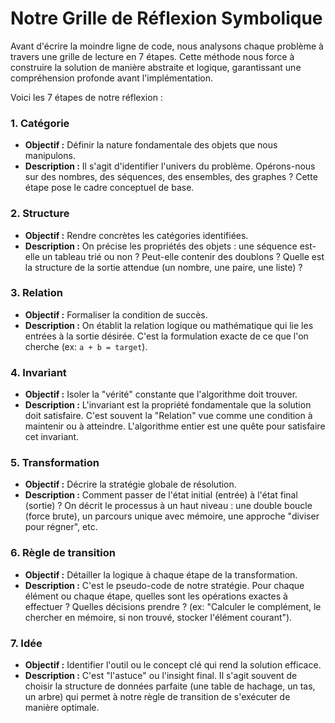 # Notre Grille de Réflexion Symbolique

Avant d'écrire la moindre ligne de code, nous analysons chaque problème à travers une grille de lecture en 7 étapes. Cette méthode nous force à construire la solution de manière abstraite et logique, garantissant une compréhension profonde avant l'implémentation.

Voici les 7 étapes de notre réflexion :

### 1. Catégorie
- **Objectif :** Définir la nature fondamentale des objets que nous manipulons.
- **Description :** Il s'agit d'identifier l'univers du problème. Opérons-nous sur des nombres, des séquences, des ensembles, des graphes ? Cette étape pose le cadre conceptuel de base.

### 2. Structure
- **Objectif :** Rendre concrètes les catégories identifiées.
- **Description :** On précise les propriétés des objets : une séquence est-elle un tableau trié ou non ? Peut-elle contenir des doublons ? Quelle est la structure de la sortie attendue (un nombre, une paire, une liste) ?

### 3. Relation
- **Objectif :** Formaliser la condition de succès.
- **Description :** On établit la relation logique ou mathématique qui lie les entrées à la sortie désirée. C'est la formulation exacte de ce que l'on cherche (ex: `a + b = target`).

### 4. Invariant
- **Objectif :** Isoler la "vérité" constante que l'algorithme doit trouver.
- **Description :** L'invariant est la propriété fondamentale que la solution doit satisfaire. C'est souvent la "Relation" vue comme une condition à maintenir ou à atteindre. L'algorithme entier est une quête pour satisfaire cet invariant.

### 5. Transformation
- **Objectif :** Décrire la stratégie globale de résolution.
- **Description :** Comment passer de l'état initial (entrée) à l'état final (sortie) ? On décrit le processus à un haut niveau : une double boucle (force brute), un parcours unique avec mémoire, une approche "diviser pour régner", etc.

### 6. Règle de transition
- **Objectif :** Détailler la logique à chaque étape de la transformation.
- **Description :** C'est le pseudo-code de notre stratégie. Pour chaque élément ou chaque étape, quelles sont les opérations exactes à effectuer ? Quelles décisions prendre ? (ex: "Calculer le complément, le chercher en mémoire, si non trouvé, stocker l'élément courant").

### 7. Idée
- **Objectif :** Identifier l'outil ou le concept clé qui rend la solution efficace.
- **Description :** C'est "l'astuce" ou l'insight final. Il s'agit souvent de choisir la structure de données parfaite (une table de hachage, un tas, un arbre) qui permet à notre règle de transition de s'exécuter de manière optimale.
